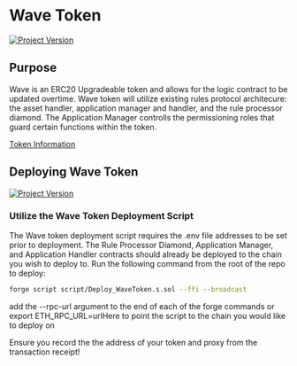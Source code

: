 # Wave Token 
[![Project Version][version-image]][version-url]

## Purpose 
Wave is an ERC20 Upgradeable token and allows for the logic contract to be updated overtime. Wave token will utilize existing rules protocol architecure: the asset handler, application manager and handler, and the rule processor diamond. The Application Manager controlls the permissioning roles that guard certain functions within the token.

[Token Information](./WAVE.md#token-information)

## Deploying Wave Token 
[![Project Version][version-image]][version-url]

### Utilize the Wave Token Deployment Script 

The Wave token deployment script requires the .env file addresses to be set prior to deployment. The Rule Processor Diamond, Application Manager, and Application Handler contracts should already be deployed to the chain you wish to deploy to. Run the following command from the root of the repo to deploy:

```bash
forge script script/Deploy_WaveToken.s.sol --ffi --broadcast
```

add the --rpc-url argument to the end of each of the forge commands or export ETH_RPC_URL=urlHere to point the script to the chain you would like to deploy on

Ensure you record the the address of your token and proxy from the transaction receipt!

[version-image]: https://img.shields.io/badge/Version-1.0.0-brightgreen?style=for-the-badge&logo=appveyor
[version-url]: https://github.com/thrackle-io/pacman